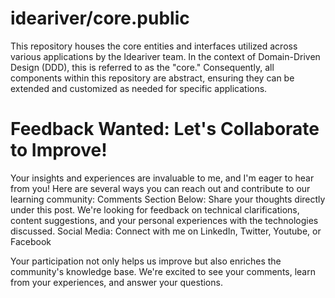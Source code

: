 # ideariver/core.public

This repository houses the core entities and interfaces utilized across various applications by the Ideariver team. In the context of Domain-Driven Design (DDD), this is referred to as the "core." Consequently, all components within this repository are abstract, ensuring they can be extended and customized as needed for specific applications.

# Feedback Wanted: Let's Collaborate to Improve!

Your insights and experiences are invaluable to me, and I'm eager to hear from you! Here are several ways you can reach out and contribute to our learning community:
Comments Section Below: Share your thoughts directly under this post. We're looking for feedback on technical clarifications, content suggestions, and your personal experiences with the technologies discussed.
Social Media: Connect with me on LinkedIn, Twitter, Youtube, or Facebook

Your participation not only helps us improve but also enriches the community's knowledge base. We're excited to see your comments, learn from your experiences, and answer your questions.

